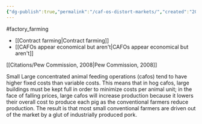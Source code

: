 ```yaml
---
{"dg-publish":true,"permalink":"/caf-os-distort-markets/","created":"2024-04-23T14:22:04.000+01:00","updated":"2025-09-28T23:45:33.632+01:00"}
---
```


#factory_farming 

- [[Contract farming\|Contract farming]]
- [[CAFOs appear economical but aren't\|CAFOs appear economical but aren't]]

[[Citations/Pew Commission, 2008\|Pew Commission, 2008]]

Small Large concentrated animal feeding operations (cafos) tend to have higher fixed costs than variable costs. This means that in hog cafos, large buildings must be kept full in order to minimize costs per animal unit; in the face of falling prices, large cafos will increase production because it lowers their overall cost to produce each pig as the conventional farmers reduce production. The result is that most small conventional farmers are driven out of the market by a glut of industrially produced pork.